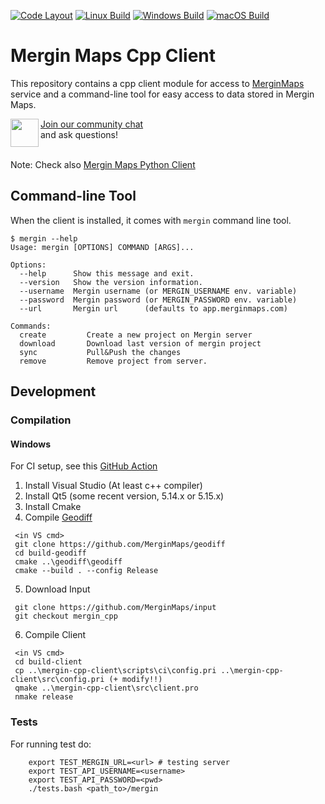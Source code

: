 [![Code Layout](https://github.com/MerginMaps/cpp-api-client/workflows/Code%20Layout/badge.svg)](https://github.com/MerginMaps/cpp-api-client/actions?query=workflow%3A%22Code+Layout%22)
[![Linux Build](https://github.com/MerginMaps/cpp-api-client/actions/workflows/linux.yml/badge.svg)](https://github.com/MerginMaps/cpp-api-client/actions/workflows/linux.yml)
[![Windows Build](https://github.com/MerginMaps/cpp-api-client/actions/workflows/windows.yml/badge.svg)](https://github.com/MerginMaps/cpp-api-client/actions/workflows/windows.yml)
[![macOS Build](https://github.com/MerginMaps/cpp-api-client/actions/workflows/macos.yml/badge.svg)](https://github.com/MerginMaps/cpp-api-client/actions/workflows/macos.yml)

# Mergin Maps Cpp Client

This repository contains a cpp client module for access to [MerginMaps](https://merginmaps.com/)
service and a command-line tool for easy access to data stored in Mergin Maps.

<div><img align="left" width="45" height="45" src="https://raw.githubusercontent.com/MerginMaps/docs/main/src/.vuepress/public/slack.svg"><a href="https://merginmaps.com/community/join">Join our community chat</a><br/>and ask questions!</div><br />

Note: Check also [Mergin Maps Python Client](https://github.com/MerginMaps/python-api-client)

## Command-line Tool

When the client is installed, it comes with `mergin` command line tool.

```
$ mergin --help
Usage: mergin [OPTIONS] COMMAND [ARGS]...

Options:  
  --help      Show this message and exit.
  --version   Show the version information.
  --username  Mergin username (or MERGIN_USERNAME env. variable)
  --password  Mergin password (or MERGIN_PASSWORD env. variable)
  --url       Mergin url      (defaults to app.merginmaps.com)

Commands:
  create         Create a new project on Mergin server
  download       Download last version of mergin project
  sync           Pull&Push the changes
  remove         Remove project from server.
```


## Development

### Compilation

#### Windows 

For CI setup, see this [GitHub Action](.github/workflows/windows.yml)

1. Install Visual Studio (At least c++ compiler)
2. Install Qt5 (some recent version, 5.14.x or 5.15.x)
3. Install Cmake
4. Compile [Geodiff](https://github.com/MerginMaps/geodiff)
```
 <in VS cmd>
 git clone https://github.com/MerginMaps/geodiff
 cd build-geodiff
 cmake ..\geodiff\geodiff 
 cmake --build . --config Release           
```
5. Download Input
```
 git clone https://github.com/MerginMaps/input
 git checkout mergin_cpp
```
6. Compile Client
```
 <in VS cmd>
 cd build-client
 cp ..\mergin-cpp-client\scripts\ci\config.pri ..\mergin-cpp-client\src\config.pri (+ modify!!)
 qmake ..\mergin-cpp-client\src\client.pro
 nmake release
```

### Tests

For running test do:

```
    export TEST_MERGIN_URL=<url> # testing server
    export TEST_API_USERNAME=<username>
    export TEST_API_PASSWORD=<pwd>
    ./tests.bash <path_to>/mergin
```
